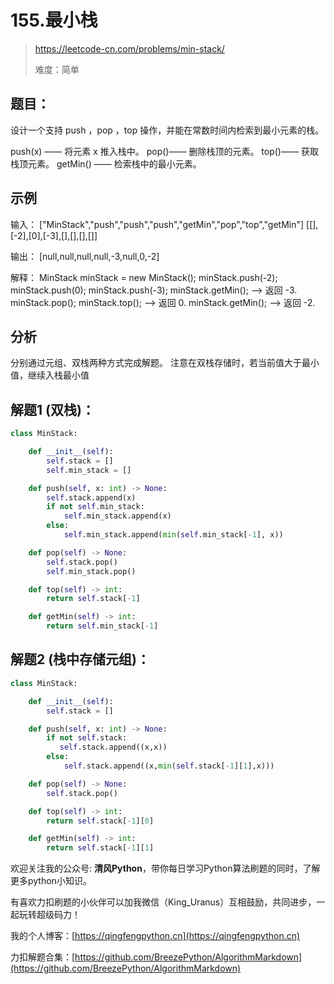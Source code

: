 # 155.最小栈
> https://leetcode-cn.com/problems/min-stack/
> 
> 难度：简单
## 题目：
设计一个支持 push ，pop ，top 操作，并能在常数时间内检索到最小元素的栈。

push(x) —— 将元素 x 推入栈中。
pop()—— 删除栈顶的元素。
top()—— 获取栈顶元素。
getMin() —— 检索栈中的最小元素。

## 示例
输入：
["MinStack","push","push","push","getMin","pop","top","getMin"]
[[],[-2],[0],[-3],[],[],[],[]]

输出：
[null,null,null,null,-3,null,0,-2]

解释：
MinStack minStack = new MinStack();
minStack.push(-2);
minStack.push(0);
minStack.push(-3);
minStack.getMin();   --> 返回 -3.
minStack.pop();
minStack.top();      --> 返回 0.
minStack.getMin();   --> 返回 -2.

## 分析

分别通过元组、双栈两种方式完成解题。
注意在双栈存储时，若当前值大于最小值，继续入栈最小值

## 解题1 (双栈)：

```python
class MinStack:

    def __init__(self):
        self.stack = []
        self.min_stack = []

    def push(self, x: int) -> None:
        self.stack.append(x)
        if not self.min_stack:
            self.min_stack.append(x)
        else:
            self.min_stack.append(min(self.min_stack[-1], x))

    def pop(self) -> None:
        self.stack.pop()
        self.min_stack.pop()

    def top(self) -> int:
        return self.stack[-1]

    def getMin(self) -> int:
        return self.min_stack[-1]
```

## 解题2 (栈中存储元组)：

```python
class MinStack:

    def __init__(self):
        self.stack = []

    def push(self, x: int) -> None:
        if not self.stack:
           self.stack.append((x,x))
        else:
            self.stack.append((x,min(self.stack[-1][1],x)))

    def pop(self) -> None:
        self.stack.pop()

    def top(self) -> int:
        return self.stack[-1][0]

    def getMin(self) -> int:
        return self.stack[-1][1]
```

欢迎关注我的公众号: **清风Python**，带你每日学习Python算法刷题的同时，了解更多python小知识。

有喜欢力扣刷题的小伙伴可以加我微信（King_Uranus）互相鼓励，共同进步，一起玩转超级码力！

我的个人博客：[https://qingfengpython.cn](https://qingfengpython.cn)

力扣解题合集：[https://github.com/BreezePython/AlgorithmMarkdown](https://github.com/BreezePython/AlgorithmMarkdown)